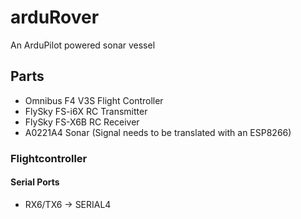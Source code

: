 # arduRover
An ArduPilot powered sonar vessel


## Parts
- Omnibus F4 V3S Flight Controller
- FlySky FS-i6X RC Transmitter
- FlySky FS-X6B RC Receiver
- A0221A4 Sonar (Signal needs to be translated with an ESP8266)



### Flightcontroller
#### Serial Ports
- RX6/TX6 -> SERIAL4
